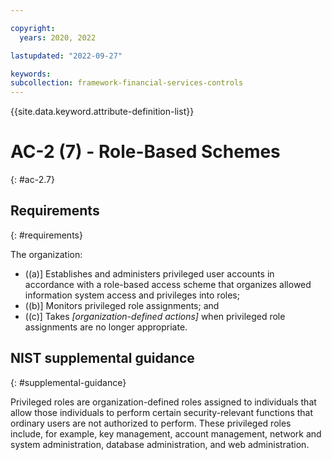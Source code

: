 ```yaml
---

copyright:
  years: 2020, 2022

lastupdated: "2022-09-27"

keywords: 
subcollection: framework-financial-services-controls
---
```


{{site.data.keyword.attribute-definition-list}}

         
# AC-2 (7) - Role-Based Schemes
{: #ac-2.7}

## Requirements
{: #requirements}

The organization:

- ((a)\] Establishes and administers privileged user accounts in accordance with a role-based access scheme that organizes allowed information system access and privileges into roles;
- ((b)\] Monitors privileged role assignments; and
- ((c)\] Takes _[organization-defined actions]_ when privileged role assignments are no longer appropriate.

## NIST supplemental guidance
{: #supplemental-guidance}

Privileged roles are organization-defined roles assigned to individuals that allow those individuals to perform certain security-relevant functions that ordinary users are not authorized to perform. These privileged roles include, for example, key management, account management, network and system administration, database administration, and web administration.



